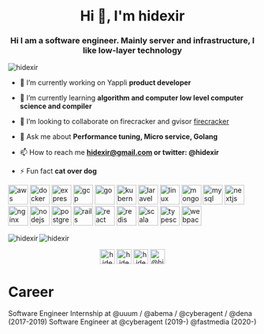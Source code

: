 <h1 align="center">Hi 👋, I'm hidexir</h1>
<h3 align="center">Hi I am a software engineer. Mainly server and infrastructure, I like low-layer technology</h3>

<p align="left"> <img src="https://komarev.com/ghpvc/?username=hidexir" alt="hidexir" /> </p>

- 🔭 I’m currently working on Yappli **product developer**

- 🌱 I’m currently learning **algorithm and computer low level computer science and compiler**

- 👯 I’m looking to collaborate on firecracker and gvisor [firecracker](https://firecracker-microvm.github.io/)

- 💬 Ask me about **Performance tuning, Micro service, Golang**

- 📫 How to reach me **hidexir@gmail.com or twitter: @hidexir**

- ⚡ Fun fact **cat over dog**

<p align="left">
<img src="https://devicons.github.io/devicon/devicon.git/icons/amazonwebservices/amazonwebservices-original-wordmark.svg" alt="aws" width="40" height="40"/>  
<img src="https://devicons.github.io/devicon/devicon.git/icons/docker/docker-original-wordmark.svg" alt="docker" width="40" height="40"/> 
<img src="https://devicons.github.io/devicon/devicon.git/icons/express/express-original-wordmark.svg" alt="express" width="40" height="40"/> 
<img src="https://www.vectorlogo.zone/logos/google_cloud/google_cloud-icon.svg" alt="gcp" width="40" height="40"/> 
<img src="https://devicons.github.io/devicon/devicon.git/icons/go/go-original.svg" alt="go" width="40" height="40"/>
<img src="https://www.vectorlogo.zone/logos/kubernetes/kubernetes-icon.svg" alt="kubernetes" width="40" height="40"/>
<img src="https://devicons.github.io/devicon/devicon.git/icons/laravel/laravel-plain-wordmark.svg" alt="laravel" width="40" height="40"/>
<img src="https://devicons.github.io/devicon/devicon.git/icons/linux/linux-original.svg" alt="linux" width="40" height="40"/> 
<img src="https://devicons.github.io/devicon/devicon.git/icons/mongodb/mongodb-original-wordmark.svg" alt="mongodb" width="40" height="40"/>
<img src="https://devicons.github.io/devicon/devicon.git/icons/mysql/mysql-original-wordmark.svg" alt="mysql" width="40" height="40"/> 
<img src="https://cdn.worldvectorlogo.com/logos/nextjs-3.svg" alt="nextjs" width="40" height="40"/>
<img src="https://devicons.github.io/devicon/devicon.git/icons/nginx/nginx-original.svg" alt="nginx" width="40" height="40"/>
<img src="https://devicons.github.io/devicon/devicon.git/icons/nodejs/nodejs-original-wordmark.svg" alt="nodejs" width="40" height="40"/>
<img src="https://devicons.github.io/devicon/devicon.git/icons/postgresql/postgresql-original-wordmark.svg" alt="postgresql" width="40" height="40"/>
<img src="https://devicons.github.io/devicon/devicon.git/icons/rails/rails-original-wordmark.svg" alt="rails" width="40" height="40"/> 
<img src="https://devicons.github.io/devicon/devicon.git/icons/react/react-original-wordmark.svg" alt="react" width="40" height="40"/> 
<img src="https://devicons.github.io/devicon/devicon.git/icons/redis/redis-original-wordmark.svg" alt="redis" width="40" height="40"/> 
<img src="https://devicons.github.io/devicon/devicon.git/icons/scala/scala-original-wordmark.svg" alt="scala" width="40" height="40"/> 
<img src="https://devicons.github.io/devicon/devicon.git/icons/typescript/typescript-original.svg" alt="typescript" width="40" height="40"/> 
<img src="https://devicons.github.io/devicon/devicon.git/icons/webpack/webpack-original.svg" alt="webpack" width="40" height="40"/></p><p>
<img align="left" src="https://github-readme-stats.vercel.app/api/top-langs/?username=hidexir&layout=compact&hide=html" alt="hidexir" />
<img align="center" src="https://github-readme-stats.vercel.app/api?username=hidexir&show_icons=true" alt="hidexir" />

<p align="center">
<a href="https://twitter.com/hidexir" target="blank"><img align="center" src="https://cdn.jsdelivr.net/npm/simple-icons@3.0.1/icons/twitter.svg" alt="hidexir" height="30" width="30" /></a>
<a href="https://linkedin.com/in/hidexir" target="blank"><img align="center" src="https://cdn.jsdelivr.net/npm/simple-icons@3.0.1/icons/linkedin.svg" alt="hidexir" height="30" width="30" /></a>
<a href="https://fb.com/hideaki.goto.33" target="blank"><img align="center" src="https://cdn.jsdelivr.net/npm/simple-icons@3.0.1/icons/facebook.svg" alt="hideaki.goto.33" height="30" width="30" /></a>
<a href="https://medium.com/@hideakigoto" target="blank"><img align="center" src="https://cdn.jsdelivr.net/npm/simple-icons@3.0.1/icons/medium.svg" alt="@hideakigoto" height="30" width="30" /></a>
</p>

# Career
Software Engineer Internship at @uuum / @abema / @cyberagent / @dena (2017-2019)
Software Engineer at @cyberagent (2019-) @fastmedia (2020-)
